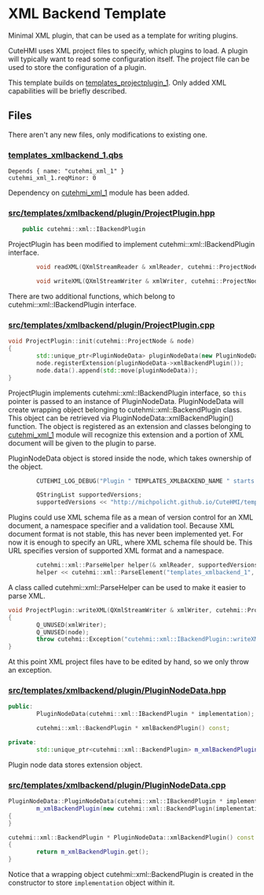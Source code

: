 # XML Backend Template

Minimal XML plugin, that can be used as a template for writing plugins.

CuteHMI uses XML project files to specify, which plugins to load. A plugin will
typically want to read some configuration itself. The project file can be used
to store the configuration of a plugin.

This template builds on [templates_projectplugin_1](../templates_projectplugin_1/).
Only added XML capabilities will be briefly described.

## Files

There aren't any new files, only modifications to existing one.

### [templates_xmlbackend_1.qbs]

```qbs
Depends { name: "cutehmi_xml_1" }
cutehmi_xml_1.reqMinor: 0
```
Dependency on [cutehmi_xml_1](../cutehmi_xml_1/) module has been added.


### [src/templates/xmlbackend/plugin/ProjectPlugin.hpp]

```cpp
    public cutehmi::xml::IBackendPlugin
```
ProjectPlugin has been modified to implement cutehmi::xml::IBackendPlugin
interface.

```cpp
        void readXML(QXmlStreamReader & xmlReader, cutehmi::ProjectNode & node) override;

        void writeXML(QXmlStreamWriter & xmlWriter, cutehmi::ProjectNode & node) const noexcept(false) override;
```
There are two additional functions, which belong to cutehmi::xml::IBackendPlugin
interface.


### [src/templates/xmlbackend/plugin/ProjectPlugin.cpp]

```cpp
void ProjectPlugin::init(cutehmi::ProjectNode & node)
{
        std::unique_ptr<PluginNodeData> pluginNodeData(new PluginNodeData(this));
        node.registerExtension(pluginNodeData->xmlBackendPlugin());
        node.data().append(std::move(pluginNodeData));
}
```
ProjectPlugin implements cutehmi::xml::IBackendPlugin interface, so `this`
pointer is passed to an instance of PluginNodeData. PluginNodeData will create
wrapping object belonging to cutehmi::xml::BackendPlugin class. This object can
be retrieved via PluginNodeData::xmlBackendPlugin() function. The object is
registered as an extension and classes belonging to
[cutehmi_xml_1](../cutehmi_xml_1/) module will recognize this extension and a
portion of XML document will be given to the plugin to parse.

PluginNodeData object is stored inside the node, which takes ownership of the
object.


```cpp
        CUTEHMI_LOG_DEBUG("Plugin " TEMPLATES_XMLBACKEND_NAME " starts parsing its own portion of document...");	// Edit! Replace 'TEMPLATES_XMLBACKEND_NAME' with 'VENDOR_MODULE_NAME'.

        QStringList supportedVersions;
        supportedVersions << "http://michpolicht.github.io/CuteHMI/templates_xmlbackend_1/xsd/1.0/";   // Edit! Replace 'templates_xmlbackend_1' with 'vendor_module'.
```
Plugins could use XML schema file as a mean of version control for an XML
document, a namespace specifier and a validation tool. Because XML document
format is not stable, this has never been implemented yet. For now it is enough
to specify an URL, where XML schema file should be. This URL
specifies version of supported XML format and a namespace.

```cpp
        cutehmi::xml::ParseHelper helper(& xmlReader, supportedVersions);
        helper << cutehmi::xml::ParseElement("templates_xmlbackend_1", 1, 1);    // Edit! Replace 'templates_xmlbackend_1' with 'vendor_module'.
```
A class called cutehmi::xml::ParseHelper can be used to make it easier to parse
XML.


```cpp
void ProjectPlugin::writeXML(QXmlStreamWriter & xmlWriter, cutehmi::ProjectNode & node) const noexcept(false)
{
        Q_UNUSED(xmlWriter);
        Q_UNUSED(node);
        throw cutehmi::Exception("cutehmi::xml::IBackendPlugin::writeXML() not implemented yet.");
}
```
At this point XML project files have to be edited by hand, so we only throw an
exception.



### [src/templates/xmlbackend/plugin/PluginNodeData.hpp]

```cpp
public:
        PluginNodeData(cutehmi::xml::IBackendPlugin * implementation);

        cutehmi::xml::BackendPlugin * xmlBackendPlugin() const;

private:
        std::unique_ptr<cutehmi::xml::BackendPlugin> m_xmlBackendPlugin;
```
Plugin node data stores extension object.

### [src/templates/xmlbackend/plugin/PluginNodeData.cpp]

```cpp
PluginNodeData::PluginNodeData(cutehmi::xml::IBackendPlugin * implementation):
        m_xmlBackendPlugin(new cutehmi::xml::BackendPlugin(implementation))
{
}

cutehmi::xml::BackendPlugin * PluginNodeData::xmlBackendPlugin() const
{
        return m_xmlBackendPlugin.get();
}
```
Notice that a wrapping object cutehmi::xml::BackendPlugin is created in the
constructor to store `implementation` object within it.

[templates_xmlbackend_1.qbs]: ../../modules/templates_xmlbackend_1/templates_xmlbackend_1.qbs
[src/templates/xmlbackend/plugin/ProjectPlugin.hpp]: ../../modules/templates_xmlbackend_1/src/templates/xmlbackend/plugin/ProjectPlugin.hpp
[src/templates/xmlbackend/plugin/ProjectPlugin.cpp]: ../../modules/templates_xmlbackend_1/src/templates/xmlbackend/plugin/ProjectPlugin.cpp
[src/templates/xmlbackend/plugin/PluginNodeData.hpp]: ../../modules/templates_xmlbackend_1/src/templates/xmlbackend/plugin/PluginNodeData.hpp
[src/templates/xmlbackend/plugin/PluginNodeData.cpp]: ../../modules/templates_xmlbackend_1/src/templates/xmlbackend/plugin/PluginNodeData.cpp

